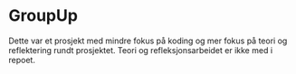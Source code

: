# GroupUp

Dette var et prosjekt med mindre fokus på koding og mer fokus på teori og reflektering rundt prosjektet.
Teori og refleksjonsarbeidet er ikke med i repoet.
